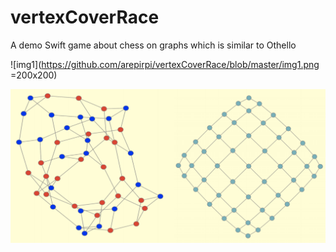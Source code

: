 # vertexCoverRace
A demo Swift game about chess on graphs which is similar to Othello




![img1](https://github.com/arepirpi/vertexCoverRace/blob/master/img1.png =200x200)

![img2](https://github.com/arepirpi/vertexCoverRace/blob/master/img2.png)
